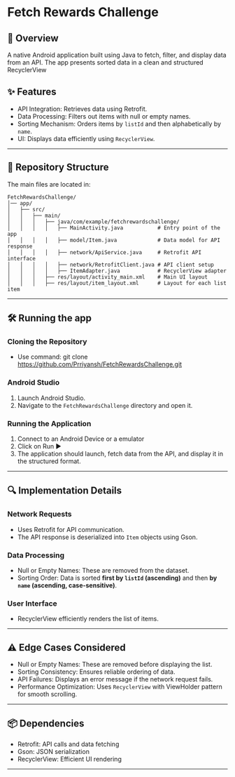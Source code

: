 #  Fetch Rewards Challenge

## 📌 Overview
A native Android application built using Java to fetch, filter, and display data from an API. The app presents sorted data in a clean and structured RecyclerView

## ✨ Features
-  API Integration: Retrieves data using Retrofit.  
-  Data Processing: Filters out items with null or empty names.  
-  Sorting Mechanism: Orders items by `listId` and then alphabetically by `name`.  
-  UI: Displays data efficiently using `RecyclerView`.  

---

## 📁 Repository Structure
The main files are located in:

```
FetchRewardsChallenge/
│── app/                    
│   ├── src/                
│   │   ├── main/           
│   │   │   ├── java/com/example/fetchrewardschallenge/
│   │   │   │   ├── MainActivity.java           # Entry point of the app
│   │   │   │   ├── model/Item.java             # Data model for API response
│   │   │   │   ├── network/ApiService.java     # Retrofit API interface
│   │   │   │   ├── network/RetrofitClient.java # API client setup
│   │   │   │   ├── ItemAdapter.java            # RecyclerView adapter
│   │   │   ├── res/layout/activity_main.xml    # Main UI layout
│   │   │   ├── res/layout/item_layout.xml      # Layout for each list item

```

---

## 🛠 Running the app

### Cloning the Repository
-  Use command: git clone https://github.com/Prriyansh/FetchRewardsChallenge.git

### Android Studio
1. Launch Android Studio.
2. Navigate to the `FetchRewardsChallenge` directory and open it.  

###  Running the Application
1. Connect to an Android Device or a emulator
2. Click on Run ▶ 
3. The application should launch, fetch data from the API, and display it in the structured format.  

---

## 🔍 Implementation Details

### Network Requests
- Uses Retrofit for API communication.  
- The API response is deserialized into `Item` objects using Gson.  

### Data Processing
-  Null or Empty Names: These are removed from the dataset.  
-  Sorting Order: Data is sorted **first by `listId` (ascending)** and then **by `name` (ascending, case-sensitive)**.  

### User Interface
- RecyclerView efficiently renders the list of items.  

---

## ⚠️ Edge Cases Considered
- Null or Empty Names: These are removed before displaying the list.  
- Sorting Consistency: Ensures reliable ordering of data.  
- API Failures: Displays an error message if the network request fails.  
- Performance Optimization: Uses `RecyclerView` with ViewHolder pattern for smooth scrolling.  

---

## 📦 Dependencies
- Retrofit: API calls and data fetching  
- Gson: JSON serialization
- RecyclerView: Efficient UI rendering  

---
